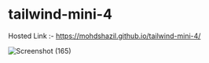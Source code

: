 # tailwind-mini-4
Hosted Link :- https://mohdshazil.github.io/tailwind-mini-4/

![Screenshot (165)](https://github.com/mohdshazil/tailwind-mini-4/assets/129063461/5c7f5d5b-57eb-4b1f-96e0-2e3bf9b1fdf4)

